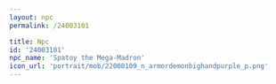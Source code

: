 ```yaml
---
layout: npc
permalink: /24003101

title: Npc
id: '24003101'
npc_name: 'Spatoy the Mega-Madron'
icon_url: 'portrait/mob/22000109_n_armordemonbighandpurple_p.png'
---
```

